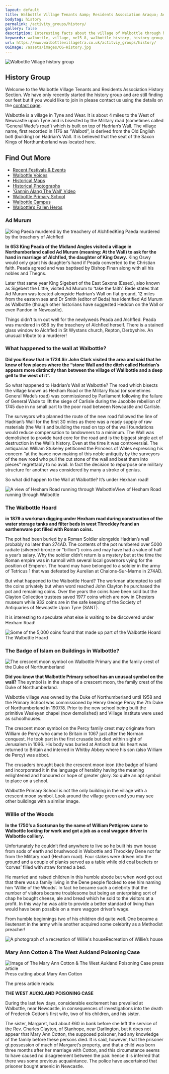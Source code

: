 ```yaml
---
layout: default
title: Walbottle Village Tenants &amp; Residents Association &raquo; Activity Groups &raquo; History Group
bodytag: history
permalink: /activity_groups/history/
gallery: false
description: Interesting facts about the village of Walbottle through history, Ad Murum, Hadrian's Walland the Walbottle Hoard.
keywords: walbottle, village, ne15 8, walbottle history, history group, ad murum, hadrians wall,hadrian's wall,operation source,walbottle hoard,badge of islam,willie of the woods, mary ann cotton
url: https://www.walbottlevillagetra.co.uk/actitviy_groups/history/
OGimage: /assets/images/OG-History.jpg
---
```


<div class="container-fluid">
	<div class="row">
		<div class="mastImg">
			<img src="/assets/images/mastheadImg-history.jpg" class="img-responsive" alt="Walbottle Village history group"/>
		</div>
	</div>
</div>
<div class="container-fluid historyBG"> <!-- container-fluid -->
	<div class="row"> <!-- row -->
		<div class="col-sm-1 col-xs-0"></div>
		<div class="col-sm-10 col-xs-12 mainPanel">
			<div class="row">
				<div class="col-lg-8 col-md-7 col-xs-12 historyIntro">
					<h2>History Group</h2>
					<p>Welcome to the Walbottle Village Tenants and Residents Association History Section. We have only recently started the history group and are still finding our feet but if you would like to join in please contact us using the details on the <a href="/contact/" title="visit the contact page" taget="_self">contact page</a>.</p>
					<p>Walbottle is a village in Tyne and Wear. It is about 4 miles to the West of Newcastle upon Tyne and is bisected by the Military road (sometimes called ‘General Wade’s road’) which is built on top of Hadrian’s Wall.  The village name, first recorded in 1176 as “Walbotl”, is derived from the Old English botl (building) on Hadrian’s Wall. It is believed that the seat of the Saxon Kings of Northumberland was located here.</p>
				</div>
				<div class="col-lg-4 col-md-5 col-xs-12">
					<h2>Find Out More</h2>
					<ul>
						<li><a href="/history/festivals/" title="recent festivals and events in Walbottle" target="_self" class="h-festival" accessKey="7"><span class="glyphicon glyphicon-triangle-right"></span> Recent Festivals &amp; Events</a></li>
						<li><a href="/history/voices/" title="Walbottle Voices" target="_self" class="h-voices" accessKey="8"><span class="glyphicon glyphicon-triangle-right"></span> Walbottle Voices</a></li>
						<li><a href="/history/maps/" title="maps of Walbottle village" target="_self" class="h-maps" accessKey="9"><span class="glyphicon glyphicon-triangle-right"></span> Historical Maps</a></li>
						<li><a href="/history/photos/" title="old photographs of Walbottle village" target="_self" class="h-photos" accessKey="0"><span class="glyphicon glyphicon-triangle-right"></span> Historical Photographs</a></li>
						<li><a href="https://vimeo.com/709216683/74c9965223" title="wath the 'Gannin Alang The Wall' Video in a new tab / window" target="_blank" class="h-gannin" accessKey=""><span class="glyphicon glyphicon-triangle-right"></span> 'Gannin Alang The Wall' Video</a></li>
						<li><a href="/history/schools/walbottle-campus/" title="about Walbottle primary school" target="_self" class="h-primary" accessKey="-"><span class="glyphicon glyphicon-triangle-right"></span> Walbottle Primary School</a></li>
						<li><a href="/history/schools/primary/" title="about Walbottle campus" target="_self" class="h-campus" accessKey="="><span class="glyphicon glyphicon-triangle-right"></span> Walbottle Campus</a></li>
						<li><a href="/history/heros/" title="about Walbottle's fallen heros'" target="_self" class="h-heros" accessKey="_"><span class="glyphicon glyphicon-triangle-right"></span> Walbottle&rsquo;s Fallen Heros</a></li>
					</ul>
				</div>
			</div> <!-- row -->
			<div class="row">
				<div class="col-xs-12 line">
					<h3>Ad Murum</h3>
				</div>
				<div class="col-lg-3 col-md-4 col-xs-12">
					<img src="/assets/images/kingPaeda.jpg" alt="King Paeda murdered by the treachery of Alchfled" class="img-responsive" loading="lazy"><caption>King Paeda murdered by the treachery of Alchfled</caption>
				</div>
				<div class="col-lg-9 col-md-8 col-xs-12">
					<p><strong>In 653 King Peada of the Midland Angles visited a village in Northumberland called Ad Murum (meaning: At the Wall) to ask for the hand in marriage of Alchfled, the daughter of King Oswy.</strong> King Oswy would only grant his daughter’s hand if Peada converted to the Christian faith. Peada agreed and was baptised by Bishop Finan along with all his nobles and Thegns.</p>
					<p>Later that same year King Sigebert of the East Saxons (Essex), also known as Sigebert the Little, visited Ad Murum to ‘take the faith’. Bede states that Ad Murum was located alongside Hadrian’s Wall on flat ground, 12 miles from the eastern sea and Dr Smith (editor of Beda) has identified Ad Murum as Walbottle (though other historians have suggested Heddon on the Wall or even Pandon in Newcastle).</p>
					<p>Things didn’t turn out well for the newlyweds Peada and Alchfled. Peada was murdered in 656 by the treachery of Alchfled herself. There is a stained glass window to Alchfled in St Wystans church, Repton, Derbyshire. An unusual tribute to a murderer!</p>
				</div>
			</div> <!-- row -->
			<div class="row">
				<div class="col-xs-12 line">
					<h3>What happened to the wall at Walbottle?</h3>
				</div>
				<div class="col-lg-9 col-md-8 col-xs-12">
					<p><strong>Did you Know that in 1724 Sir John Clark visited the area and said that he knew of few places where the “stone Wall and the ditch called Hadrian’s appears more distinctly than between the village of Wallbottle and a deep gell to the west of it”.</strong></p>
					<p>So what happened to Hadrian’s Wall at Walbottle? The road which bisects the village known as Hexham Road or the Military Road (or sometimes General Wade’s road) was commissioned by Parliament following the failure of General Wade to lift the siege of Carlisle during the Jacobite rebellion of 1745 due in no small part to the poor road between Newcastle and Carlisle.</p>
					<p>The surveyors who planned the route of the new road followed the line of Hadrian’s Wall for the first 30 miles as there was a ready supply of raw materials (the Wall) and building the road on top of the wall foundations would reduce compensation to landowners to a minimum. The Wall was demolished to provide hard core for the road and is the biggest single act of destruction in the Wall’s history. Even at the time it was controversial. The antiquarian William Stukeley petitioned the Princess of Wales expressing his concern “at the havoc now making of this noble antiquity by the surveyors of the new road who pull the cut stone of the wall and beat them into pieces” regrettably to no avail. In fact the decision to repurpose one military structure for another was considered by many a stroke of genius.</p>
					<p>So what did happen to the Wall at Walbottle? It’s under Hexham road!</p>
				</div>
				<div class="col-lg-3 col-md-4 col-xs-12">
					<img src="/assets/images/hexhamRoad.jpg" alt="A view of Hexham Road running through Walbottle" class="img-responsive" loading="lazy"><caption>View of Hexham Road running through Walbottle</caption>
				</div>
			</div> <!--/row -->
			<div class="row">
				<div class="col-xs-12 line">
					<h3>The Walbottle Hoard</h3>
				</div>
				<div class="col-lg-9 col-md-8 col-xs-12">
					<p><strong>in 1879 a workman digging under Hexham road during construction of the water storage tanks and filter beds in west Throckley found an earthenware pot filled with Roman coins.</strong></p>
					<p>The pot had been buried by a Roman Soldier alongside Hadrian’s wall probably no later than 274AD. The contents of the pot numbered over 5000 radiate (silvered-bronze or “billion”) coins and may have had a value of half a year’s salary. Why the soldier didn’t return is a mystery but at the time the Roman empire was in turmoil with several local governors vying for the position of Emperor. The hoard may have belonged to a soldier in the army of Tetricus 1 that was defeated by Aurelian at Chalons-Sur-Marne in 274AD.</p>
					<p>But what happened to the Walbottle Hoard? The workman attempted to sell the coins privately but when word reached John Clayton he purchased the pot and remaining coins. Over the years the coins have been sold but the Clayton Collection trustees saved 1977 coins which are now in Chesters museum while 932 coins are in the safe keeping of the Society of Antiquaries of Newcastle Upon Tyne (SANT).</p>
					<p>It is interesting to speculate what else is waiting to be discovered under Hexham Road!</p>
				</div>
				<div class="col-lg-3 col-md-4 col-xs-12">
					<img src="/assets/images/walbottleHoard.jpg" alt="Some of the 5,000 coins found that made up part of the Walbottle Hoard" class="img-responsive" loading="lazy"><caption>The Walbottle Hoard</caption>
				</div>
			</div> <!--/row -->
			<div class="row">
				<div class="col-xs-12 line">
					<h3>The Badge of Islam on Buildings in Walbottle?</h3>
				</div>
				<div class="col-lg-3 col-md-4 col-xs-12">
					<img src="/assets/images/badgesOfIslam.jpg" alt="The crescent moon symbol on Walbottle Primary and the family crest of the Duke of Northumberland" class="img-responsive" loading="lazy">
				</div>
				<div class="col-lg-9 col-md-8 col-xs-12">
					<p><strong>Did you know that Walbottle Primary school has an unusual symbol on the wall?</strong> The symbol is in the shape of  a crescent moon, the family crest of the Duke of Northumberland.</p>
					<p>Walbottle village was owned by the Duke of Northumberland until 1958 and the Primary School was commissioned by Henry George Percy the 7th Duke of Northumberland in 1907/8. Prior to the new school being built the primitive Wesleyan chapel (now demolished) and Village Institute were used as schoolhouses.</p>
					<p>The crescent moon symbol on the Percy family crest may originate from William de Percy who came to Britain in 1067 just after the Norman conquest. He took part in the first crusade but died within sight of Jerusalem in 1096.  His body was buried at Antioch but his heart was returned to Britain and interred in Whitby Abbey where his son (also William de Percy) was abbot.</p>
					<p>The crusaders brought back the crescent moon icon (the badge of Islam) and incorporated it in the language of heraldry having the meaning enlightened and honoured or hope of greater glory. So quite an apt symbol to place on a school.</p>
					<p>Walbottle Primary School is not the only building in the village with a crescent moon symbol.  Look around the village green and you may see other buildings with a similar image.</p>
				</div>
			</div> <!--/row -->
			<div class="row">
				<div class="col-xs-12 line">
					<h3>Willie of the Woods</h3>
				</div>
				<div class="col-lg-9 col-md-8 col-xs-12">
					<p><strong>In the 1750’s a Scotsman by the name of William Pettigrew came to Walbottle looking for work and got a job as a coal waggon driver in Walbottle colliery.</strong></p>
					<p>Unfortunately he couldn’t find anywhere to live so he built his own house from sods of earth and brushwood in Walbottle and Throckley Dene not far from the Military road (Hexham road). Four stakes were driven into the ground and a couple of planks served as a table while old coal buckets or ‘corves’ filled with straw formed a bed.</p>
					<p>He married and raised children in this humble abode but when word got out that there was a family living in the Dene people flocked to see him naming him ‘Willie of the Woods’. In fact he became such a celebrity that the number of visitors became troublesome but being an enterprising sort of chap he bought cheese, ale and bread which he sold to the visitors at a profit. In this way he was able to provide a better standard of living than would have been possible on a mere waggon driver’s wage.</p>
					<p>From humble beginnings two of his children did quite well. One became a lieutenant in the army while another acquired some celebrity as a Methodist preacher!</p>
				</div>
				<div class="col-lg-3 col-md-8 col-xs-12">
					<img src="/assets/images/willie-woods.jpg" alt="A photograph of a recreation of Willie's house" class="img-responsive" loading="lazy"><caption>Recreation of Willie’s house</caption>
				</div>
			</div> <!--/row -->
			<div class="row">
				<div class="col-xs-12 line">
					<h3>Mary Ann Cotton &amp; The West Aukland Poisoning Case</h3>
				</div>
				<div class="col-md-4 col-xs-12">
					<img src="/assets/images/mary-ann-cotton.jpg" alt="Image of The Mary Ann Cotton &amp; The West Aukland Poisoning Case press article" class="img-responsive" loading="lazy"><caption>Press cutting about Mary Ann Cotton</caption>
				</div>
				<div class="col-md-8 col-xs-12">
					<p>The press article reads:</p>
					<p><strong>THE WEST AUCKLAND POISONING CASE</strong></p>
					<p>During the last few days, considerable excitement has prevailed at Walbottle, near Newcastle, in consequences of investigations into the death of Frederick Cotton’s first wife, two of his children, and his sister.</p>
					<p>The sister, Margaret, had about £60 in bank before she left the service of the Rev. Charles Clayton, of Stanhope, near Darlington, but it does not appear that Mary Ann Cotton, the supposed poisoner, had any knowledge of the family before these persons died. It is said, however, that the prisoner gt possession of much of Margaret’s property, and that a child was born three months after her marriage with Cotton, and this circumstance seems to have caused no disagreement between the pair. hence it is inferred that there was some previous acquaintance. The police have ascertained that prisoner bought arsenic in Newcastle.</p>
				</div>
			</div> <!--/row -->
		</div> <!--/mainPanel -->
		<div class="col-sm-1 col-xs-0"></div>
	</div> <!--/row -->
</div>

